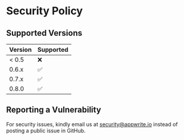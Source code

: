 # Security Policy

## Supported Versions

| Version | Supported          |
| ------- | ------------------ |
| < 0.5   | :x:                |
| 0.6.x   | :white_check_mark: |
| 0.7.x   | :white_check_mark: |
| 0.8.0   | :white_check_mark: |

## Reporting a Vulnerability

For security issues, kindly email us at security@appwrite.io instead of posting a public issue in GitHub.
